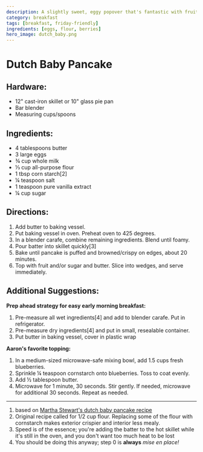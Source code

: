 ```yaml
---
description: A slightly sweet, eggy popover that's fantastic with fruit for brunch.
category: breakfast
tags: [breakfast, friday-friendly]
ingredients: [eggs, flour, berries]
hero_image: dutch_baby.png
---
```


# Dutch Baby Pancake

## Hardware:

  * 12" cast-iron skillet or 10" glass pie pan
  * Bar blender
  * Measuring cups/spoons

## Ingredients:

  * 4 tablespoons butter  
  * 3 large eggs  
  * ¾ cup whole milk  
  * ⅓ cup all-purpose flour  
  * 1 tbsp corn starch[2]
  * ¼ teaspoon salt  
  * 1 teaspoon pure vanilla extract  
  * ¼ cup sugar

## Directions:

  1. Add butter to baking vessel.
  2. Put baking vessel in oven. Preheat oven to 425 degrees.   
  3. In a blender carafe, combine remaining ingredients. Blend until foamy. 
  4. Pour batter into skillet quickly[3]
  5. Bake until pancake is puffed and browned/crispy on edges, about 20 minutes.  
  6. Top with fruit and/or sugar and butter. Slice into wedges, and serve immediately.  

## Additional Suggestions:

**Prep ahead strategy for easy early morning breakfast:**

  1. Pre-measure all wet ingredients[4] and add to blender carafe. Put in refrigerator.
  2. Pre-measure dry ingredients[4] and put in small, resealable container.
  3. Put butter in baking vessel, cover in plastic wrap

**Aaron's favorite topping:**

  1. In a medium-sized microwave-safe mixing bowl, add 1.5 cups fresh blueberries.
  2. Sprinkle ¼ teaspoon cornstarch onto blueberries. Toss to coat evenly.
  3. Add ½ tablespoon butter.
  4. Microwave for 1 minute, 30 seconds. Stir gently. If needed, microwave for additional 30 seconds. Repeat as needed.

* * *

  1. based on [Martha Stewart's dutch baby pancake recipe](http://www.marthastewart.com/333957/dutch-baby-pancake)  
  2. Original recipe called for 1/2 cup flour. Replacing some of the flour with cornstarch makes exterior crispier and interior less mealy.  
  3. Speed is of the essence; you're adding the batter to the hot skillet while it's still in the oven, and you don't want too much heat to be lost  
  4. You should be doing this anyway; step 0 is **always** _mise en place!_  

